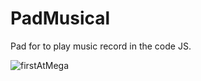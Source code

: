 # PadMusical
Pad for to play music record in the code JS.

![firstAtMega](https://user-images.githubusercontent.com/61543927/175890968-af039a6d-e4b7-44dc-a265-8c8882ea2561.jpg)
